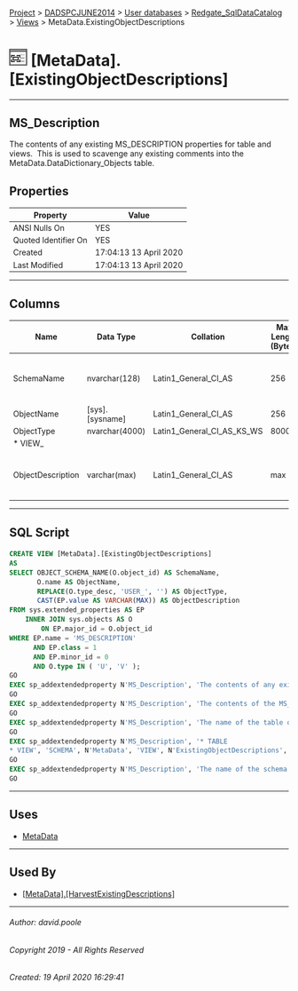 #### 

[Project](../../../../index.md) > [DADSPCJUNE2014](../../../index.md) > [User databases](../../index.md) > [Redgate_SqlDataCatalog](../index.md) > [Views](Views.md) > MetaData.ExistingObjectDescriptions

# ![Views](../../../../Images/View32.png) [MetaData].[ExistingObjectDescriptions]

---

## <a name="#description"></a>MS_Description

The contents of any existing MS_DESCRIPTION properties for table and views.  This is used to scavenge any existing comments into the MetaData.DataDictionary_Objects table.

## <a name="#properties"></a>Properties

| Property | Value |
|---|---|
| ANSI Nulls On | YES |
| Quoted Identifier On | YES |
| Created | 17:04:13 13 April 2020 |
| Last Modified | 17:04:13 13 April 2020 |


---

## <a name="#columns"></a>Columns

| Name | Data Type | Collation | Max Length (Bytes) | Description |
|---|---|---|---|---|
| SchemaName | nvarchar(128) | Latin1_General_CI_AS | 256 | _The name of the schema in which the table or view containing the column resides._ |
| ObjectName | [sys].[sysname] | Latin1_General_CI_AS | 256 | _The name of the table or view_ |
| ObjectType | nvarchar(4000) | Latin1_General_CI_AS_KS_WS | 8000 | _* TABLE
* VIEW_ |
| ObjectDescription | varchar(max) | Latin1_General_CI_AS | max | _The contents of the MS_DESCRIPTION property for the table or view._ |


---

## <a name="#sqlscript"></a>SQL Script

```sql
CREATE VIEW [MetaData].[ExistingObjectDescriptions]
AS
SELECT OBJECT_SCHEMA_NAME(O.object_id) AS SchemaName,
       O.name AS ObjectName,
       REPLACE(O.type_desc, 'USER_', '') AS ObjectType,
       CAST(EP.value AS VARCHAR(MAX)) AS ObjectDescription
FROM sys.extended_properties AS EP
    INNER JOIN sys.objects AS O
        ON EP.major_id = O.object_id
WHERE EP.name = 'MS_DESCRIPTION'
      AND EP.class = 1
      AND EP.minor_id = 0
      AND O.type IN ( 'U', 'V' );
GO
EXEC sp_addextendedproperty N'MS_Description', 'The contents of any existing MS_DESCRIPTION properties for table and views.  This is used to scavenge any existing comments into the MetaData.DataDictionary_Objects table.', 'SCHEMA', N'MetaData', 'VIEW', N'ExistingObjectDescriptions', NULL, NULL
GO
EXEC sp_addextendedproperty N'MS_Description', 'The contents of the MS_DESCRIPTION property for the table or view.', 'SCHEMA', N'MetaData', 'VIEW', N'ExistingObjectDescriptions', 'COLUMN', N'ObjectDescription'
GO
EXEC sp_addextendedproperty N'MS_Description', 'The name of the table or view', 'SCHEMA', N'MetaData', 'VIEW', N'ExistingObjectDescriptions', 'COLUMN', N'ObjectName'
GO
EXEC sp_addextendedproperty N'MS_Description', '* TABLE
* VIEW', 'SCHEMA', N'MetaData', 'VIEW', N'ExistingObjectDescriptions', 'COLUMN', N'ObjectType'
GO
EXEC sp_addextendedproperty N'MS_Description', 'The name of the schema in which the table or view containing the column resides.', 'SCHEMA', N'MetaData', 'VIEW', N'ExistingObjectDescriptions', 'COLUMN', N'SchemaName'
GO

```


---

## <a name="#uses"></a>Uses

* [MetaData](../Security/Schemas/MetaData.md)


---

## <a name="#usedby"></a>Used By

* [[MetaData].[HarvestExistingDescriptions]](../Programmability/Stored_Procedures/HarvestExistingDescriptions.md)


---

###### Author:  david.poole

###### Copyright 2019 - All Rights Reserved

###### Created: 19 April 2020 16:29:41

